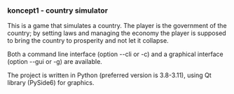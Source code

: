### koncept1 - country simulator

This is a game that simulates a country. The player is the government of the country; by setting laws and
managing the economy the player is supposed to bring the country to prosperity and not let it collapse.

Both a command line interface (option --cli or -c) and a graphical interface (option --gui or -g) are available.

The project is written in Python (preferred version is 3.8-3.11), using Qt library (PySide6) for graphics.
